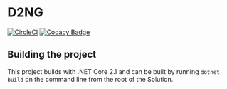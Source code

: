 # D2NG
[![CircleCI](https://circleci.com/gh/dkuwahara/D2NG.svg?style=svg&circle-token=911eb9e33fedad65ef3943148fca9b29309cf67f)](https://circleci.com/gh/dkuwahara/D2NG)
[![Codacy Badge](https://api.codacy.com/project/badge/Grade/0b90f6cdc4b0445296de25748e066738)](https://www.codacy.com?utm_source=github.com&amp;utm_medium=referral&amp;utm_content=dkuwahara/D2NG&amp;utm_campaign=Badge_Grade)

## Building the project
This project builds with .NET Core 2.1 and can be built by running `dotnet build` on the command line from the root of the Solution.
